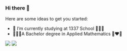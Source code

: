 ### Hi there 👋

<!--
**zainabdnaya/zainabdnaya** is a ✨ _special_ ✨ repository because its `README.md` (this file) appears on your GitHub profile.-->

Here are some ideas to get you started:

- 🌱 I’m currently studying at 1337 School 👩🏻‍💻
-  👩🏻‍🏫A Bachelor degree in Applied Mathematics 🖤❤️🖤 
<img src="https://1337-readme.vercel.app/api/profile?cursus=42cursus&dark=true&login=zdnaya"/>
<img src ="https://github-readme-stats.vercel.app/api?username=zainabdnaya&bg_color=30,e96443,904e95&title_color=fff&text_color=fff"/>
